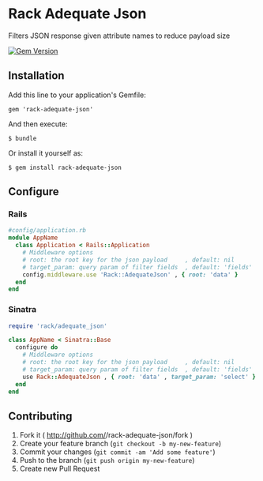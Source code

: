 # Rack Adequate Json

Filters JSON response given attribute names to reduce payload size

[![Gem Version](https://badge.fury.io/rb/rack-adequate-json.svg)](http://badge.fury.io/rb/rack-adequate-json)

## Installation

Add this line to your application's Gemfile:

    gem 'rack-adequate-json'

And then execute:

    $ bundle

Or install it yourself as:

    $ gem install rack-adequate-json

## Configure

### Rails

``` ruby  
#config/application.rb
module AppName
  class Application < Rails::Application
    # Middleware options
    # root: the root key for the json payload     , default: nil
    # target_param: query param of filter fields  , default: 'fields'
    config.middleware.use 'Rack::AdequateJson' , { root: 'data' }
  end
end
```

### Sinatra

``` ruby
require 'rack/adequate_json'

class AppName < Sinatra::Base
  configure do
    # Middleware options
    # root: the root key for the json payload     , default: nil
    # target_param: query param of filter fields  , default: 'fields'
    use Rack::AdequateJson , { root: 'data' , target_param: 'select' }
  end
end

```


## Contributing

1. Fork it ( http://github.com/<my-github-username>/rack-adequate-json/fork )
2. Create your feature branch (`git checkout -b my-new-feature`)
3. Commit your changes (`git commit -am 'Add some feature'`)
4. Push to the branch (`git push origin my-new-feature`)
5. Create new Pull Request
